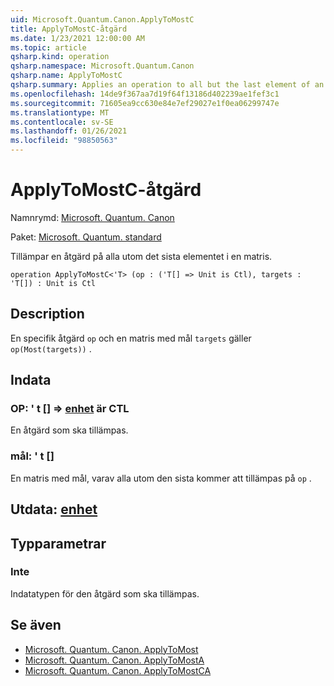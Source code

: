 ```yaml
---
uid: Microsoft.Quantum.Canon.ApplyToMostC
title: ApplyToMostC-åtgärd
ms.date: 1/23/2021 12:00:00 AM
ms.topic: article
qsharp.kind: operation
qsharp.namespace: Microsoft.Quantum.Canon
qsharp.name: ApplyToMostC
qsharp.summary: Applies an operation to all but the last element of an array.
ms.openlocfilehash: 14de9f367aa7d19f64f13186d402239ae1fef3c1
ms.sourcegitcommit: 71605ea9cc630e84e7ef29027e1f0ea06299747e
ms.translationtype: MT
ms.contentlocale: sv-SE
ms.lasthandoff: 01/26/2021
ms.locfileid: "98850563"
---
```

# <a name="applytomostc-operation"></a>ApplyToMostC-åtgärd

Namnrymd: [Microsoft. Quantum. Canon](xref:Microsoft.Quantum.Canon)

Paket: [Microsoft. Quantum. standard](https://nuget.org/packages/Microsoft.Quantum.Standard)


Tillämpar en åtgärd på alla utom det sista elementet i en matris.

```qsharp
operation ApplyToMostC<'T> (op : ('T[] => Unit is Ctl), targets : 'T[]) : Unit is Ctl
```


## <a name="description"></a>Description

En specifik åtgärd `op` och en matris med mål `targets` gäller `op(Most(targets))` .

## <a name="input"></a>Indata

### <a name="op--t--unit--is-ctl"></a>OP: ' t [] => [enhet](xref:microsoft.quantum.lang-ref.unit)  är CTL

En åtgärd som ska tillämpas.


### <a name="targets--t"></a>mål: ' t []

En matris med mål, varav alla utom den sista kommer att tillämpas på `op` .



## <a name="output--unit"></a>Utdata: [enhet](xref:microsoft.quantum.lang-ref.unit)



## <a name="type-parameters"></a>Typparametrar

### <a name="t"></a>Inte

Indatatypen för den åtgärd som ska tillämpas.

## <a name="see-also"></a>Se även

- [Microsoft. Quantum. Canon. ApplyToMost](xref:Microsoft.Quantum.Canon.ApplyToMost)
- [Microsoft. Quantum. Canon. ApplyToMostA](xref:Microsoft.Quantum.Canon.ApplyToMostA)
- [Microsoft. Quantum. Canon. ApplyToMostCA](xref:Microsoft.Quantum.Canon.ApplyToMostCA)